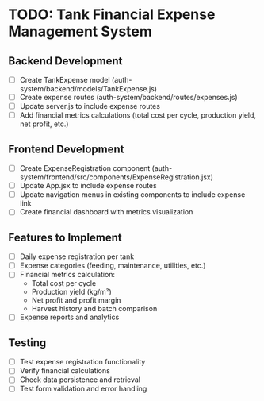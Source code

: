 # TODO: Tank Financial Expense Management System

## Backend Development
- [ ] Create TankExpense model (auth-system/backend/models/TankExpense.js)
- [ ] Create expense routes (auth-system/backend/routes/expenses.js)
- [ ] Update server.js to include expense routes
- [ ] Add financial metrics calculations (total cost per cycle, production yield, net profit, etc.)

## Frontend Development
- [ ] Create ExpenseRegistration component (auth-system/frontend/src/components/ExpenseRegistration.jsx)
- [ ] Update App.jsx to include expense routes
- [ ] Update navigation menus in existing components to include expense link
- [ ] Create financial dashboard with metrics visualization

## Features to Implement
- [ ] Daily expense registration per tank
- [ ] Expense categories (feeding, maintenance, utilities, etc.)
- [ ] Financial metrics calculation:
  - Total cost per cycle
  - Production yield (kg/m²)
  - Net profit and profit margin
  - Harvest history and batch comparison
- [ ] Expense reports and analytics

## Testing
- [ ] Test expense registration functionality
- [ ] Verify financial calculations
- [ ] Check data persistence and retrieval
- [ ] Test form validation and error handling
